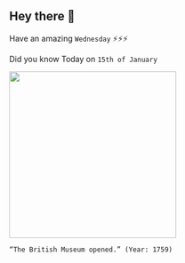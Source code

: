 ## Hey there 👋
Have an amazing `Wednesday` ⚡⚡⚡

Did you know Today on `15th of January`
 
 [<img src="https://upload.wikimedia.org/wikipedia/commons/f/f2/Sir_Hans_Sloane%2C_an_engraving_from_a_portrait_by_T._Murray.jpg" width="300" />](http://en.wikipedia.org/wiki/British_Museum) 
 ```
“The British Museum opened.” (Year: 1759)
```
